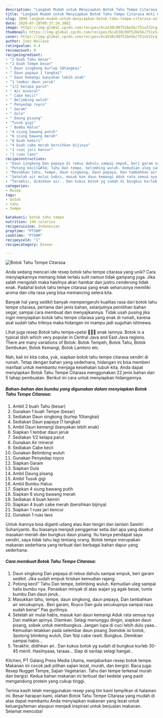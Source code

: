 ```yaml
---
description: "Langkah Mudah untuk Menyiapkan Botok Tahu Tempe Citarasa Anti Gagal"
title: "Langkah Mudah untuk Menyiapkan Botok Tahu Tempe Citarasa Anti Gagal"
slug: 3898-langkah-mudah-untuk-menyiapkan-botok-tahu-tempe-citarasa-anti-gagal
date: 2020-07-18T09:37:24.386Z
image: https://img-global.cpcdn.com/recipes/6ca530c90f52be5b/751x532cq70/botok-tahu-tempe-citarasa-foto-resep-utama.jpg
thumbnail: https://img-global.cpcdn.com/recipes/6ca530c90f52be5b/751x532cq70/botok-tahu-tempe-citarasa-foto-resep-utama.jpg
cover: https://img-global.cpcdn.com/recipes/6ca530c90f52be5b/751x532cq70/botok-tahu-tempe-citarasa-foto-resep-utama.jpg
author: Inez Wallace
ratingvalue: 4.4
reviewcount: 9
recipeingredient:
- "2 buah Tahu besar"
- "1 buah Tempe besar"
- " Daun singkong kurlep 10tangkai"
- " Daun papaya 1 tangkai"
- " Daun kemangi banyakan lebih enak"
- "1 lembar daun jeruk"
- "1/2 kelapa parut"
- " Air mineral"
- " Cabe kecil"
- " Belimbing wuluh"
- " Penyedap royco"
- " Garam"
- " Gula"
- " Daung pisang"
- "Tusuk gigi"
- " Bumbu Halus"
- "4 siung bawang putih"
- "6 siung bawang merah"
- "4 buah kemiri"
- "4 buah cabe merah bersihkan bijinya"
- "1 ruas jari kencur"
- "1 ruas laos"
recipeinstructions:
- "Daun singkong Dan pepaya di rebus dahulu sampai empuk, beri garam sedikit. Jika sudah empuk tiriskan kemudian rajang."
- "Potong kecil&#34; Tahu Dan tempe, belimbing wuluh. Kemudian uleg sampai halis bumbu nya. Panaskan minyak di atas wajan yg agak besar, tumis bumbu Dan daun jeruk.."
- "Masukkan tahu, tempe, daun singkong, daun pepaya, Dan tambahkan air secukupnya.. Beri garam, Royco Dan gula secukupnya sampai rasa sudah benar&#34; Pas gurihnya."
- "Setelah air mulai habis, masuk kan daun kemangi Aduk rata semua nya Dan matikan apinya. Diamkan. Selagi menunggu dingin, siapkan daun pisang, sobek untuk membungkus. Jangan lupa di cuci lebih dulu yaaa... Kemudian letakkan pada selembar daun pisang 3sendok isi botok, 3potong blimbing wuluh, Dan 1biji cabe rawit. Bungkus. Demikian sampai habis..."
- "Terakhir, didihkan air.. Dan kukus botok yg sudah di bungkus kurleb 30-45 menit. Hasilnyaaa, taraaa... Siap di santap selagi hangat.."
categories:
- Resep
tags:
- botok
- tahu
- tempe

katakunci: botok tahu tempe 
nutrition: 144 calories
recipecuisine: Indonesian
preptime: "PT36M"
cooktime: "PT40M"
recipeyield: "1"
recipecategory: Dinner

---
```



![Botok Tahu Tempe Citarasa](https://img-global.cpcdn.com/recipes/6ca530c90f52be5b/751x532cq70/botok-tahu-tempe-citarasa-foto-resep-utama.jpg)

Anda sedang mencari ide resep botok tahu tempe citarasa yang unik? Cara menyiapkannya memang tidak terlalu sulit namun tidak gampang juga. Jika salah mengolah maka hasilnya akan hambar dan justru cenderung tidak enak. Padahal botok tahu tempe citarasa yang enak seharusnya memiliki aroma dan cita rasa yang bisa memancing selera kita.

Banyak hal yang sedikit banyak mempengaruhi kualitas rasa dari botok tahu tempe citarasa, pertama dari jenis bahan, selanjutnya pemilihan bahan segar, sampai cara membuat dan menyajikannya. Tidak usah pusing jika ingin menyiapkan botok tahu tempe citarasa yang enak di rumah, karena asal sudah tahu triknya maka hidangan ini mampu jadi suguhan istimewa.

Lihat juga resep Botok tahu tempe+petai 🤤🤤🤤 enak lainnya. Botok is a typical dish which very popular in Central Java and East Java regions. There are many variations of Botok: Botok Tempeh, Botok Tahu, Botok Sembukan, Botok Kemangi, Botok Lamtoro etc.


Nah, kali ini kita coba, yuk, siapkan botok tahu tempe citarasa sendiri di rumah. Tetap dengan bahan yang sederhana, hidangan ini bisa memberi manfaat untuk membantu menjaga kesehatan tubuh kita. Anda dapat menyiapkan Botok Tahu Tempe Citarasa menggunakan 22 jenis bahan dan 5 tahap pembuatan. Berikut ini cara untuk menyiapkan hidangannya.

<!--inarticleads1-->

##### Bahan-bahan dan bumbu yang digunakan dalam menyiapkan Botok Tahu Tempe Citarasa:

1. Ambil 2 buah Tahu (besar)
1. Gunakan 1 buah Tempe (besar)
1. Sediakan  Daun singkong (kurlep 10tangkai)
1. Sediakan  Daun papaya (1 tangkai)
1. Ambil  Daun kemangi (banyakan lebih enak)
1. Siapkan 1 lembar daun jeruk
1. Sediakan 1/2 kelapa parut
1. Gunakan  Air mineral
1. Sediakan  Cabe kecil
1. Gunakan  Belimbing wuluh
1. Gunakan  Penyedap royco
1. Siapkan  Garam
1. Siapkan  Gula
1. Ambil  Daung pisang
1. Ambil Tusuk gigi
1. Ambil  Bumbu Halus:
1. Siapkan 4 siung bawang putih
1. Siapkan 6 siung bawang merah
1. Sediakan 4 buah kemiri
1. Siapkan 4 buah cabe merah (bersihkan bijinya)
1. Siapkan 1 ruas jari kencur
1. Gunakan 1 ruas laos


Untuk ikannya bisa diganti udang atau ikan tengiri dan lainlain Sawitri Suhariyanto. Ibu biasanya menjadi penggemar setia dari apa yang disebut masakan meriah dan bungkus daun pisang. Itu hanya pendapat saya sendiri, saya tidak tahu lagi tentang orang. Botok tempe merupakan makanan sederhana yang terbuat dari berbagai bahan dapur yang sederhana. 

<!--inarticleads2-->

##### Cara membuat Botok Tahu Tempe Citarasa:

1. Daun singkong Dan pepaya di rebus dahulu sampai empuk, beri garam sedikit. Jika sudah empuk tiriskan kemudian rajang.
1. Potong kecil&#34; Tahu Dan tempe, belimbing wuluh. Kemudian uleg sampai halis bumbu nya. Panaskan minyak di atas wajan yg agak besar, tumis bumbu Dan daun jeruk..
1. Masukkan tahu, tempe, daun singkong, daun pepaya, Dan tambahkan air secukupnya.. Beri garam, Royco Dan gula secukupnya sampai rasa sudah benar&#34; Pas gurihnya.
1. Setelah air mulai habis, masuk kan daun kemangi Aduk rata semua nya Dan matikan apinya. Diamkan. Selagi menunggu dingin, siapkan daun pisang, sobek untuk membungkus. Jangan lupa di cuci lebih dulu yaaa... Kemudian letakkan pada selembar daun pisang 3sendok isi botok, 3potong blimbing wuluh, Dan 1biji cabe rawit. Bungkus. Demikian sampai habis...
1. Terakhir, didihkan air.. Dan kukus botok yg sudah di bungkus kurleb 30-45 menit. Hasilnyaaa, taraaa... Siap di santap selagi hangat..


Kitchen, PT Galang Press Media Utama, menjabarkan resep botok tempe. Makanan ini cocok jadi pilihan sajian lezat, murah, dan bergizi. Baca juga: Resep Nugget Tempe, Sajian Vegetarian. Tahu dan tempe terkenal murah dan bergizi. Kedua bahan makanan ini terbuat dari kedelai yang pasti mengandung protein yang cukup tinggi. 

Terima kasih telah menggunakan resep yang tim kami tampilkan di halaman ini. Besar harapan kami, olahan Botok Tahu Tempe Citarasa yang mudah di atas dapat membantu Anda menyiapkan makanan yang lezat untuk keluarga/teman ataupun menjadi inspirasi untuk berjualan makanan. Selamat mencoba!
